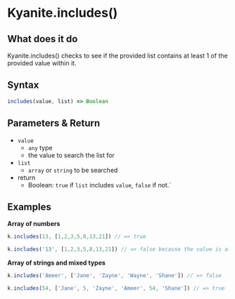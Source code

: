 # Kyanite.includes()

## What does it do
Kyanite.includes() checks to see if the provided list contains at least 1 of the provided value within it.

## Syntax
```js
includes(value, list) => Boolean
```

## Parameters & Return
- `value`
	- `any` type
	- the value to search the list for
- `list`
	- `array` or `string` to be searched
- return
	- Boolean: `true` if `list` includes `value`, `false` if not.`

## Examples

**Array of numbers**
```js
k.includes(13, [1,2,3,5,8,13,21]) // => true

k.includes('13', [1,2,3,5,8,13,21]) // => false because the value is a string and the array does not contain the 'string' 13.
```

**Array of strings and mixed types**
```js
k.includes('Ameer', ['Jane', 'Zayne', 'Wayne', 'Shane']) // => false

k.includes(54, ['Jane', 5, 'Zayne', 'Ameer', 54, 'Shane']) // => true
```
